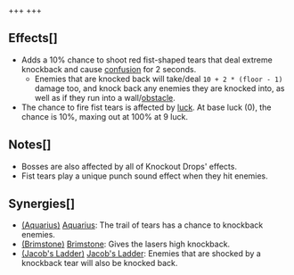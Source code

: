+++
+++

Effects[]
---------


* Adds a 10% chance to shoot red fist-shaped tears that deal extreme knockback and cause [confusion](/wiki/Confusion "Confusion") for 2 seconds.
	+ Enemies that are knocked back will take/deal `10 + 2 * (floor - 1)` damage too, and knock back any enemies they are knocked into, as well as if they run into a wall/[obstacle](/wiki/Obstacle "Obstacle").
* The chance to fire fist tears is affected by [luck](/wiki/Luck "Luck"). At base luck (0), the chance is 10%, maxing out at 100% at 9 luck.


Notes[]
-------


* Bosses are also affected by all of Knockout Drops' effects.
* Fist tears play a unique punch sound effect when they hit enemies.


Synergies[]
-----------


* [(Aquarius)](/wiki/Aquarius "Aquarius") [Aquarius](/wiki/Aquarius "Aquarius"): The trail of tears has a chance to knockback enemies.
* [(Brimstone)](/wiki/Brimstone "Brimstone") [Brimstone](/wiki/Brimstone "Brimstone"): Gives the lasers high knockback.
* [(Jacob's Ladder)](/wiki/Jacob%27s_Ladder "Jacob's Ladder") [Jacob's Ladder](/wiki/Jacob%27s_Ladder "Jacob's Ladder"): Enemies that are shocked by a knockback tear will also be knocked back.


